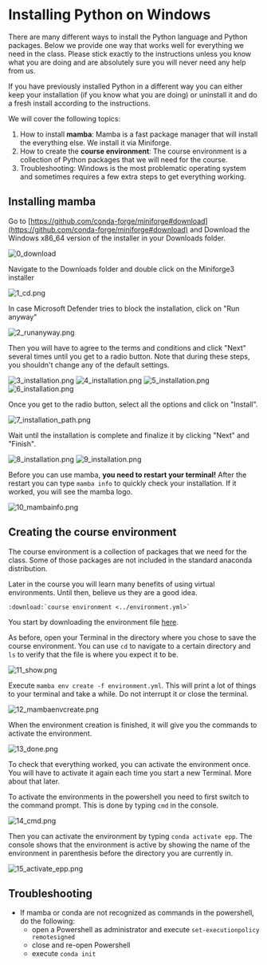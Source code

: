 # Installing Python on Windows

There are many different ways to install the Python language and Python packages. Below
we provide one way that works well for everything we need in the class. Please stick
exactly to the instructions unless you know what you are doing and are absolutely sure
you will never need any help from us.

If you have previously installed Python in a different way you can either keep your
installation (if you know what you are doing) or uninstall it and do a fresh install
according to the instructions.

We will cover the following topics:

1. How to install **mamba**: Mamba is a fast package manager that will install the
   everything else. We install it via Miniforge.
1. How to create the **course environment**: The course environment is a collection of
   Python packages that we will need for the course.
1. Troubleshooting: Windows is the most problematic operating system and sometimes
   requires a few extra steps to get everything working.

## Installing mamba

Go to
[https://github.com/conda-forge/miniforge#download](https://github.com/conda-forge/miniforge#download)
and Download the Windows x86_64 version of the installer in your Downloads folder.

![0_download](0_download.png)

Navigate to the Downloads folder and double click on the Miniforge3 installer

![1_cd.png](1_cd.png)

In case Microsoft Defender tries to block the installation, click on "Run anyway"

![2_runanyway.png](2_runanyway.png)

Then you will have to agree to the terms and conditions and click "Next" several times
until you get to a radio button. Note that during these steps, you shouldn't change any
of the default settings.

![3_installation.png](3_installation.png) ![4_installation.png](4_installation.png)
![5_installation.png](5_installation.png) ![6_installation.png](6_installation.png)

Once you get to the radio button, select all the options and click on "Install".

![7_installation_path.png](7_installation_path.png)

Wait until the installation is complete and finalize it by clicking "Next" and "Finish".

![8_installation.png](8_installation.png) ![9_installation.png](9_installation.png)

Before you can use mamba, **you need to restart your terminal!** After the restart you
can type `mamba info` to quickly check your installation. If it worked, you will see the
mamba logo.

![10_mambainfo.png](10_mambainfo.png)

## Creating the course environment

The course environment is a collection of packages that we need for the class. Some of
those packages are not included in the standard anaconda distribution.

Later in the course you will learn many benefits of using virtual environments. Until
then, believe us they are a good idea.

```{eval-rst}
:download:`course environment <../environment.yml>`
```

You start by downloading the environment file [here](../environment.yml).

As before, open your Terminal in the directory where you chose to save the course
environment. You can use `cd` to navigate to a certain directory and `ls` to verify that
the file is where you expect it to be.

![11_show.png](11_show.png)

Execute `mamba env create -f environment.yml`. This will print a lot of things to your
terminal and take a while. Do not interrupt it or close the terminal.

![12_mambaenvcreate.png](12_mambaenvcreate.png)

When the environment creation is finished, it will give you the commands to activate the
environment.

![13_done.png](13_done.png)

To check that everything worked, you can activate the environment once. You will have to
activate it again each time you start a new Terminal. More about that later.

To activate the environments in the powershell you need to first switch to the command
prompt. This is done by typing `cmd` in the console.

![14_cmd.png](14_cmd.png)

Then you can activate the environment by typing `conda activate epp`. The console shows
that the environment is active by showing the name of the environment in parenthesis
before the directory you are currently in.

![15_activate_epp.png](15_activate_epp.png)


## Troubleshooting

- If mamba or conda are not recognized as commands in the powershell, do the following:
   - open a Powershell as administrator and execute `set-executionpolicy remotesigned`
   - close and re-open Powershell
   - execute `conda init`